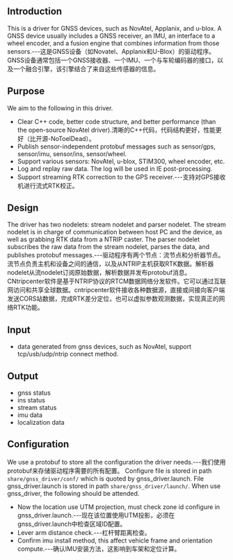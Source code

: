 ## Introduction

This is a driver for GNSS devices, such as NovAtel, Applanix, and u-blox. A GNSS device usually
includes a GNSS receiver, an IMU, an interface to a wheel encoder, and a fusion engine that combines
information from those sensors.---这是GNSS设备（如Novatel、Applanix和U-Blox）的驱动程序。GNSS设备通常包括一个GNSS接收器、一个IMU、一个与车轮编码器的接口，以及一个融合引擎，该引擎结合了来自这些传感器的信息。

## Purpose

We aim to the following in this driver.
- Clear C++ code, better code structure, and better performance (than the open-source NovAtel driver).清晰的C++代码，代码结构更好，性能更好（比开源-NoToelDead）。
- Publish sensor-independent protobuf messages such as sensor/gps, sensor/imu, sensor/ins, sensor/wheel.
- Support various sensors: NovAtel, u-blox, STIM300, wheel encoder, etc.
- Log and replay raw data. The log will be used in IE post-processing.
- Support streaming RTK correction to the GPS receiver.---支持对GPS接收机进行流式RTK校正。

## Design

The driver has two nodelets: stream nodelet and parser nodelet. The stream nodelet is in charge of
communication between host PC and the device, as well as grabbing RTK data from a NTRIP caster. The
parser nodelet subscribes the raw data from the stream nodelet, parses the data, and publishes
protobuf messages.---驱动程序有两个节点：流节点和分析器节点。流节点负责主机和设备之间的通信，以及从NTRIP主机获取RTK数据。解析器nodelet从流nodelet订阅原始数据，解析数据并发布protobuf消息。
CNtripcenter软件是基于NTRIP协议的RTCM数据网络分发软件。它可以通过互联网访问和共享全球数据。cntripcenter软件接收各种数据源，直接或间接向客户端发送CORS站数据，完成RTK差分定位，也可以虚拟参数观测数据，实现真正的网络RTK功能。

## Input

- data generated from gnss devices, such as NovAtel, support tcp/usb/udp/ntrip connect method.

## Output

- gnss status
- ins status
- stream status
- imu data
- localization data

## Configuration
We use a protobuf to store all the configuration the driver needs.---我们使用protobuf来存储驱动程序需要的所有配置。
Configure file is stored in path
 `share/gnss_driver/conf/` which is quoted by gnss_driver.launch. File gnss_driver.launch is stored in path
 `share/gnss_driver/launch/`.
When use gnss_driver, the following should be attended.
- Now the location use UTM projection, must check zone id configure in gnss_driver.launch.---现在该位置使用UTM投影，必须在gnss_driver.launch中检查区域ID配置。
- Lever arm distance check.---杠杆臂距离检查。
- Confirm imu install method, this affect vehicle frame and orientation compute.---确认IMU安装方法，这影响到车架和定位计算。
